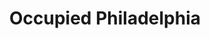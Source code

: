 ---
pid: mx259
title: Occupied Philadelphia
location_transcription: Thomas Paine Plaza
coordinates: "[-75.163972254145, 39.953887899331]"
zipcode: '19143'
gen_neighborhood: West Philadelphia
neighborhood: University City
outside_phl: 
age: '36'
age_range: 30-39
instagram: 
image_file_name: mx_259.jpg
proposal_transcription: |-
  My monument would show the various constituencies/demographic gropus - and Philly radical orgs - that came together to form the Occupy coalition, representing both their strife and their common purpose in standing against capitalist greed.
  Dedicated to Jennifer Smith.
topic: Politics,Social Justice
topic_summary: 0, 0, 0
type: Image
keywords_other: non-profits, activism, capitalism, occupy, occupy coalition
credit: Mara C. Hughes
image_labels: 
twitter: 
facebook: 
permalink: "/monuments/mx259/"
layout: item-page
---